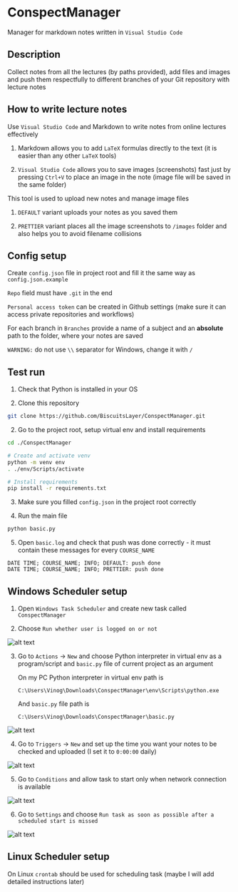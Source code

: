 # ConspectManager

Manager for markdown notes written in `Visual Studio Code`

## Description

Collect notes from all the lectures (by paths provided), add files and images and push them respectfully to different branches of your Git repository with lecture notes

## How to write lecture notes

Use `Visual Studio Code` and Markdown to write notes from online lectures effectively

1. Markdown allows you to add `LaTeX` formulas directly to the text (it is easier than any other `LaTeX` tools)

2. `Visual Studio Code` allows you to save images (screenshots) fast just by pressing `Ctrl+V` to place an image in the note (image file will be saved in the same folder)

This tool is used to upload new notes and manage image files

1. `DEFAULT` variant uploads your notes as you saved them

2. `PRETTIER` variant places all the image screenshots to `/images` folder and also helps you to avoid filename collisions

## Config setup

Create `config.json` file in project root and fill it the same way as `config.json.example`

`Repo` field must have `.git` in the end

`Personal access token` can be created in Github settings (make sure it can access private repositories and workflows)

For each branch in `Branches` provide a name of a subject and an **absolute** path to the folder, where your notes are saved 

`WARNING:` do not use `\\` separator for Windows, change it with `/`

## Test run

1. Check that Python is installed in your OS

2. Clone this repository

```bash
git clone https://github.com/BiscuitsLayer/ConspectManager.git
```

2. Go to the project root, setup virtual env and install requirements

```bash
cd ./ConspectManager

# Create and activate venv
python -m venv env
. ./env/Scripts/activate

# Install requirements
pip install -r requirements.txt
```

3. Make sure you filled `config.json` in the project root correctly

4. Run the main file

```bash
python basic.py
```

5. Open `basic.log` and check that push was done correctly - it must contain these messages for every `COURSE_NAME`

```
DATE TIME; COURSE_NAME; INFO; DEFAULT: push done
DATE TIME; COURSE_NAME; INFO; PRETTIER: push done
```

## Windows Scheduler setup

1. Open `Windows Task Scheduler` and create new task called `ConspectManager`

2. Choose `Run whether user is logged on or not`

![alt text](docs/general.png)

3. Go to `Actions` -> `New` and choose Python interpreter in virtual env as a program/script and `basic.py` file of current project as an argument

    On my PC Python interpreter in virtual env path is 

    `C:\Users\Vinog\Downloads\ConspectManager\env\Scripts\python.exe`

    And `basic.py` file path is

    `C:\Users\Vinog\Downloads\ConspectManager\basic.py`

![alt text](docs/action.png)

4. Go to `Triggers` -> `New` and set up the time you want your notes to be checked and uploaded (I set it to `0:00:00` daily)

![alt text](docs/trigger.png)

5. Go to `Conditions` and allow task to start only when network connection is available

![alt text](docs/conditions.png)

6. Go to `Settings` and choose `Run task as soon as possible after a scheduled start is missed`

![alt text](docs/settings.png)

## Linux Scheduler setup

On Linux `crontab` should be used for scheduling task (maybe I will add detailed instructions later)
